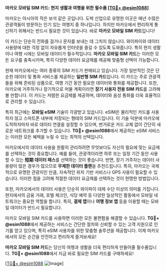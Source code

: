 **마카오 모바일 SIM 카드: 현지 생활과 여행을 위한 필수품 [[TG💪+ @esim1088](https://t.me/s/esim1088)]**

마카오는 아시아의 작은 보석 같은 곳입니다. 도박 산업으로 유명한 이곳은 매년 수많은 관광객들이 방문하는 인기 있는 여행지 중 하나입니다. 하지만 마카오에서 편리하게 통신하기 위해서는 반드시 필요한 것이 있습니다. 바로 **마카오 모바일 SIM 카드**입니다! 

이 카드는 단순히 전화를 걸거나 문자를 보내는 데 그치지 않습니다. 와이파이와 데이터 사용량에 대한 걱정 없이 자유롭게 인터넷을 즐길 수 있도록 도와줍니다. 특히 현지 생활이나 여행 시에는 모바일 데이터가 필수적입니다. **마카오 모바일 SIM 카드**는 이러한 모든 요구를 충족시키며, 특히 다양한 데이터 요금제를 제공해 맞춤형 선택이 가능합니다.

현재 마카오에서는 여러 종류의 SIM 카드가 판매되고 있습니다. 가장 일반적인 것은 단순한 데이터 및 통화 서비스를 제공하는 **일반형 SIM 카드**입니다. 이 카드는 주로 관광객들을 위해 준비된 상품으로, 여행 기간 동안 필요한 데이터와 통화를 제공합니다. 또한, 마카오에 거주하거나 장기적으로 머물 계획이라면 **장기 사용자 전용 SIM 카드**를 고려해볼 만합니다. 이 카드는 저렴한 요금제를 제공하며, 데이터와 음성 통화를 더욱 효율적으로 관리할 수 있습니다.

특히 최근에는 **모바일 eSIM** 기술이 각광받고 있습니다. eSIM은 물리적인 카드를 사용하지 않고 스마트폰 내부에 저장되는 형태의 SIM 카드입니다. 이 기술 덕분에 마카오에 도착하자마자 바로 데이터 연결을 설정할 수 있으며, 번거로운 카드 교체 없이 간단히 새로운 네트워크를 추가할 수 있습니다. **TG💪+ @esim1088**에서 제공하는 eSIM 서비스는 이러한 모든 혜택을 누릴 수 있는 최적의 선택입니다.

마카오에서의 데이터 사용을 원활히 관리하려면 무엇보다도 자신의 필요에 맞는 요금제를 선택하는 것이 중요합니다. 예를 들어, 관광객이라면 하루 또는 일정 기간 동안 사용할 수 있는 **短期 데이터 패스**를 선택하는 것이 좋습니다. 반면, 장기 거주자는 데이터 사용량이 많은 경우가 많으므로 **무제한 데이터 플랜**을 추천드립니다. 특히, 마카오는 국제적으로 유명한 관광지인 만큼, 지속적인 위치 기반 서비스나 GPS 사용이 필요할 수 있습니다. 이러한 점을 고려해 적절한 데이터 요금제를 선택하는 것이 현명한 방법입니다.

또한, 마카오에서의 데이터 사용은 단순히 와이파이 대체 수단 이상의 의미를 가집니다. 현지에서의 금융 거래, 호텔 체크인, 식당 예약 등 다양한 일상적인 활동에서 모바일 네트워크는 중요한 역할을 합니다. 특히, **결제 앱**이나 **여행 정보 앱** 등을 이용할 때는 모바일 데이터가 반드시 필요합니다.

마카오 모바일 SIM 카드를 사용하면 이러한 모든 불편함을 해결할 수 있습니다. **TG💪+ @esim1088**에서 제공하는 서비스는 간단한 절차와 신뢰할 수 있는 고객 지원으로 인기를 얻고 있으며, 특히 eSIM 사용자를 위한 맞춤형 솔루션을 제공합니다. 이제 마카오에서의 모든 순간을 안전하고 편리하게 즐겨보세요!

**마카오 모바일 SIM 카드**는 당신의 여행과 생활을 더욱 편리하게 만들어줄 필수품입니다. **TG💪+ @esim1088**에서 지금 바로 필요한 SIM 카드를 구매하세요!

[[TG💪+ @esim1088](https://t.me/s/esim1088) ![Image](https://i.postimg.cc/Y0z9fWf4/image.png)]